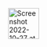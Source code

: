 <img width="63" alt="Screenshot 2022-10-27 at 10 01 07 AM" src="https://user-images.githubusercontent.com/92196450/198191867-fdf820d0-f755-47be-8189-a0902dde3540.png">
